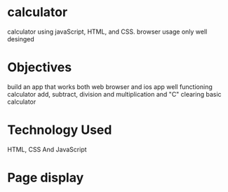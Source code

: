 # calculator
calculator using javaScript, HTML, and CSS.
browser usage only
well desinged 

# Objectives
build an app that works both web browser and ios app
well functioning calculator 
add, subtract, division and multiplication and "C" clearing 
basic calculator 

# Technology Used
HTML, CSS And JavaScript

# Page display



